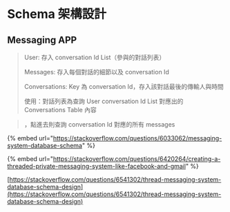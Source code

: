 # Schema 架構設計

## Messaging APP

> User: 存入 conversation Id List（參與的對話列表）
>
> Messages: 存入每個對話的細節以及 conversation Id
>
> Conversations: Key 為 conversation Id，存入該對話最後的傳輸人與時間
>
> 使用：對話列表為查詢 User conversation Id List 對應出的 Conversations Table 內容

> ，點進去則查詢 conversation Id 對應的所有 messages

{% embed url="https://stackoverflow.com/questions/6033062/messaging-system-database-schema" %}

{% embed url="https://stackoverflow.com/questions/6420264/creating-a-threaded-private-messaging-system-like-facebook-and-gmail" %}

[https://stackoverflow.com/questions/6541302/thread-messaging-system-database-schema-design](https://stackoverflow.com/questions/6541302/thread-messaging-system-database-schema-design)

